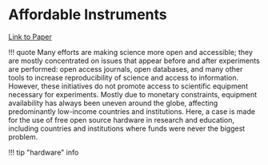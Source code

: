 # Affordable Instruments


[Link to Paper](https://journals.plos.org/plosbiology/article?id=10.1371/journal.pbio.3000014)

!!! quote
	Many efforts are making science more open and accessible; they are mostly concentrated on issues that appear before and after experiments are performed: open access journals,	open databases,
	and many other tools to increase reproducibility of science and access to information. However, these initiatives 
	do not promote access to scientific equipment necessary for experiments. Mostly due to monetary constraints, equipment availability has always
	been uneven around the globe, affecting predominantly low-income countries and institutions. Here, a case is made for the use of free open source hardware in research and education,
	including countries and institutions where funds were never the biggest problem.

!!! tip "hardware"
	info
